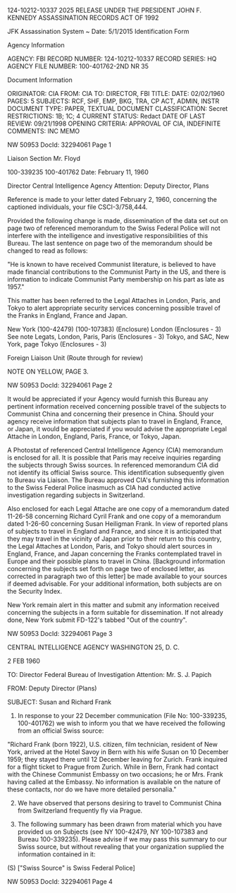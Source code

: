 124-10212-10337 2025 RELEASE UNDER THE PRESIDENT JOHN F. KENNEDY ASSASSINATION RECORDS ACT OF 1992

JFK Assassination System ~ Date: 5/1/2015
Identification Form

Agency Information

AGENCY: FBI
RECORD NUMBER: 124-10212-10337
RECORD SERIES: HQ
AGENCY FILE NUMBER: 100-401762-2ND NR 35

Document Information

ORIGINATOR: CIA
FROM: CIA
TO: DIRECTOR, FBI
TITLE:
DATE: 02/02/1960
PAGES: 5
SUBJECTS: RCF, SHF, EMP, BKG, TRA, CP ACT, ADMIN, INSTR
DOCUMENT TYPE: PAPER, TEXTUAL DOCUMENT
CLASSIFICATION: Secret
RESTRICTIONS: 1B; 1C; 4
CURRENT STATUS: Redact
DATE OF LAST REVIEW: 09/21/1998
OPENING CRITERIA: APPROVAL OF CIA, INDEFINITE
COMMENTS: INC MEMO

NW 50953 DocId: 32294061 Page 1

Liaison Section
Mr. Floyd

100-339235
100-401762
Date: February 11, 1960

Director
Central Intelligence Agency
Attention: Deputy Director, Plans

Reference is made to your letter dated February 2, 1960, concerning the captioned individuals, your file CSCI-3/758,444.

Provided the following change is made, dissemination of the data set out on page two of referenced memorandum to the Swiss Federal Police will not interfere with the intelligence and investigative responsibilities of this Bureau. The last sentence on page two of the memorandum should be changed to read as follows:

"He is known to have received Communist literature, is believed to have made financial contributions to the Communist Party in the US, and there is information to indicate Communist Party membership on his part as late as 1957."

This matter has been referred to the Legal Attaches in London, Paris, and Tokyo to alert appropriate security services concerning possible travel of the Franks in England, France and Japan.

New York (100-42479) (100-107383) (Enclosure)
London (Enclosures - 3) See note Legats, London, Paris,
Paris (Enclosures - 3) Tokyo, and SAC, New York, page
Tokyo (Enclosures - 3)

Foreign Liaison Unit (Route through for review)

NOTE ON YELLOW, PAGE 3.

NW 50953 DocId: 32294061 Page 2

It would be appreciated if your Agency would furnish this Bureau any pertinent information received concerning possible travel of the subjects to Communist China and concerning their presence in China. Should your agency receive information that subjects plan to travel in England, France, or Japan, it would be appreciated if you would advise the appropriate Legal Attache in London, England, Paris, France, or Tokyo, Japan.

A Photostat of referenced Central Intelligence Agency (CIA) memorandum is enclosed for all. It is possible that Paris may receive inquiries regarding the subjects through Swiss sources. In referenced memorandum CIA did not identify its official Swiss source. This identification subsequently given to Bureau via Liaison. The Bureau approved CIA's furnishing this information to the Swiss Federal Police inasmuch as CIA had conducted active investigation regarding subjects in Switzerland.

Also enclosed for each Legal Attache are one copy of a memorandum dated 11-26-58 concerning Richard Cyril Frank and one copy of a memorandum dated 1-26-60 concerning Susan Heiligman Frank. In view of reported plans of subjects to travel in England and France, and since it is anticipated that they may travel in the vicinity of Japan prior to their return to this country, the Legal Attaches at London, Paris, and Tokyo should alert sources in England, France, and Japan concerning the Franks contemplated travel in Europe and their possible plans to travel in China. [Background information concerning the subjects set forth on page two of enclosed letter, as corrected in paragraph two of this letter] be made available to your sources if deemed advisable. For your additional information, both subjects are on the Security Index.

New York remain alert in this matter and submit any information received concerning the subjects in a form suitable for dissemination. If not already done, New York submit FD-122's tabbed "Out of the country".

NW 50953 DocId: 32294061 Page 3

CENTRAL INTELLIGENCE AGENCY
WASHINGTON 25, D. C.

2 FEB 1960

TO: Director
Federal Bureau of Investigation
Attention: Mr. S. J. Papich

FROM: Deputy Director (Plans)

SUBJECT: Susan and Richard Frank

1. In response to your 22 December communication (File No: 100-339235, 100-401762) we wish to inform you that we have received the following from an official Swiss source:

"Richard Frank (born 1922), U.S. citizen, film technician, resident of New York, arrived at the Hotel Savoy in Bern with his wife Susan on 10 December 1959; they stayed there until 12 December leaving for Zurich. Frank inquired for a flight ticket to Prague from Zurich. While in Bern, Frank had contact with the Chinese Communist Embassy on two occasions; he or Mrs. Frank having called at the Embassy. No information is available on the nature of these contacts, nor do we have more detailed personalia."

2. We have observed that persons desiring to travel to Communist China from Switzerland frequently fly via Prague.

3. The following summary has been drawn from material which you have provided us on Subjects (see NY 100-42479, NY 100-107383 and Bureau 100-339235). Please advise if we may pass this summary to our Swiss source, but without revealing that your organization supplied the information contained in it:

(S) ["Swiss Source" is Swiss Federal Police]

NW 50953 DocId: 32294061 Page 4
